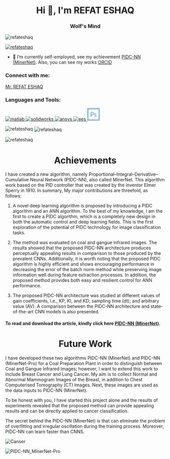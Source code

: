 <h1 align="center">Hi 👋, I'm REFAT ESHAQ</h1>
<h3 align="center">Wolf's Mind</h3>

<p align="left"> <img src="https://komarev.com/ghpvc/?username=refateshaq&label=Profile%20views&color=0e75b6&style=flat" alt="refateshaq" /> </p>

<p align="left"> <a href="https://github.com/ryo-ma/github-profile-trophy"><img src="https://github-profile-trophy.vercel.app/?username=refateshaq" alt="refateshaq" /></a> </p>

- 🔭 I’m currently self-employed, see my achievement [PIDC-NN (MinerNet)](https://doi.org/10.36227/techrxiv.23266301.v3). Also, you can see my works [ORCID](https://orcid.org/0000-0002-6448-4054)  

<h3 align="left">Connect with me:</h3>

[Mr. REFAT ESHAQ](mailto:fs18050005@cumt.edu.cn?subject=[GitHub]%20Source%20Han%20Sans)

<h3 align="left">Languages and Tools:</h3>
<a href="https://www.mathworks.com/" target="_blank" rel="noreferrer"> <img src="https://upload.wikimedia.org/wikipedia/commons/2/21/Matlab_Logo.png" alt="matlab" width="40" height="40"/> </a> <a href="https://www.solidworks.com/" target="_blank" rel="noreferrer"> <img src="https://github.com/REFATESHAQ/REFATESHAQ/assets/48349737/a1a50403-5d29-47a5-803b-54c2a8eaced1" alt="solidworks" width="60" height="60"/> </a> <a href="https://www.ansys.com/" target="_blank" rel="noreferrer"> <img src="https://github.com/REFATESHAQ/REFATESHAQ/assets/48349737/c0c631db-ff2d-4a2b-ab4a-b5925497821f" alt="ansys" width="80" height="40"/> </a> <a href="https://fchartsoftware.com/ees/" target="_blank" rel="noreferrer"> <img src="https://github.com/REFATESHAQ/REFATESHAQ/assets/48349737/d4a57ae4-6548-4a2f-afe4-61d99b2ad4b9 " alt="ees" width="40" height="40"/> </a> <a href="https://www.photoshop.com/en" target="_blank" rel="noreferrer"> <img src="https://raw.githubusercontent.com/devicons/devicon/master/icons/photoshop/photoshop-line.svg" alt="photoshop" width="40" height="40"/> </a>

<p><img align="left" src="https://github-readme-stats.vercel.app/api/top-langs?username=refateshaq&show_icons=true&locale=en&layout=compact" alt="refateshaq" /></p>

<p>&nbsp;<img align="center" src="https://github-readme-stats.vercel.app/api?username=refateshaq&show_icons=true&locale=en" alt="refateshaq" /></p>

<p><img align="center" src="https://github-readme-streak-stats.herokuapp.com/?user=refateshaq&" alt="refateshaq" /></p>

<h1 align="center">Achievements</h1>

 I have created a new algorithm, namely Proportional–Integral–Derivative–Cumulative  Neural Network (PIDC-NN), also called MinerNet. This algorithm work based on the PID controller that was created by the inventor Elmer Sperry in 1910. In  summary, My major contributions  are threefold,  as follows:
 
1)  A novel deep learning algorithm is proposed by introducing a PIDC algorithm and an ANN algorithm. To the best of my knowledge, I am the first to create a PIDC  algorithm, which is a completely new design in both the automatic control and deep learning fields. This is the first exploration of the potential of PIDC technology for image classification tasks. 

2) The method was evaluated on coal and gangue infrared images. The results showed that the proposed PIDC-NN architecture produces perceptually appealing results in comparison to those produced by the prevalent CNNs. Additionally, it is worth noting that the proposed PIDC algorithm is highly efficient and shows encouraging performance in decreasing the error of the batch norm method while preserving image information well during feature extraction processes. In addition, the proposed method provides both easy and resilient control for ANN performance. 

3) The proposed PIDC-NN architecture was studied at  different values of gain coefficients, i.e., KP, KI, and KD; sampling time (dt); and arbitrary value (AV). A comparison between the PIDC-NN architecture and state-of-the-art  CNN models is also presented.

#### To read and download the article, kindly click here [PIDC-NN (MinerNet)](https://doi.org/10.36227/techrxiv.23266301.v3).

<h1 align="center">Future Work</h1>

I have developed these two algorithms PIDC-NN (MinerNet) and PIDC-NN (MinerNet-Pro) for a Coal Preparation Plant in order to distinguish between Coal and Gangue Infrared Images; however,  I want to extend this work to include Breast Cancer and Lung Cancer. My aim is to collect Normal and Abnormal Mammogram Images of the Breast, in addition to Chest Computerised Tomography (CT) Images. Next, these images are used as the data inputs to PIDC-NN (MinerNet). 

To be honest with you, I have started this project alone and the results of experiments revealed that the proposed method can provide appealing results and can be directly applied to cancer classification.

The secret behind the PIDC-NN (MinerNet) is that can eliminate the problem of overfitting and irregular oscillation during the training process. Moreover, PIDC-NN can learn faster than CNNS.  


![Canser](https://github.com/REFATESHAQ/REFATESHAQ/assets/48349737/f7dae413-b3a5-4d0a-ade9-735fff2fd7b4)

![PIDC-NN_MinerNet-Pro](https://github.com/REFATESHAQ/REFATESHAQ/assets/48349737/9300f582-22a6-46a5-a07c-e1297754d844)




